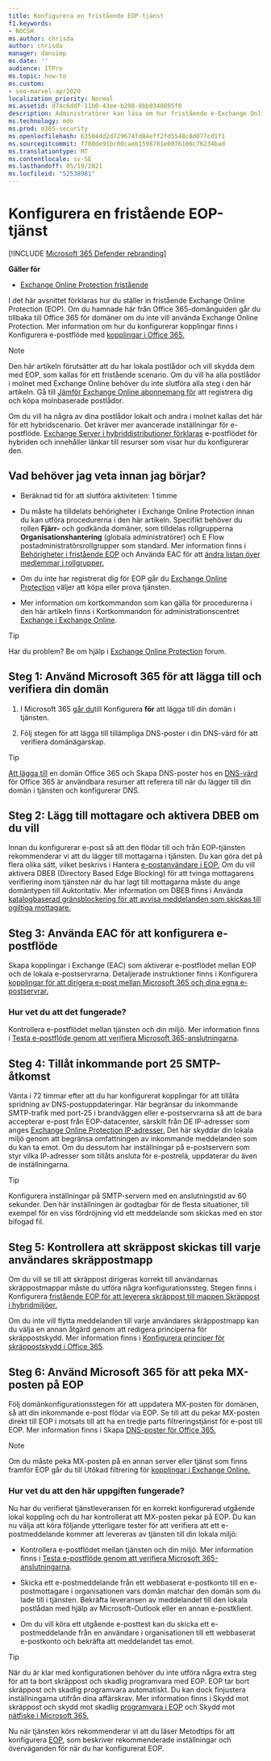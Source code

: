 ```yaml
---
title: Konfigurera en fristående EOP-tjänst
f1.keywords:
- NOCSH
ms.author: chrisda
author: chrisda
manager: dansimp
ms.date: ''
audience: ITPro
ms.topic: how-to
ms.custom:
- seo-marvel-apr2020
localization_priority: Normal
ms.assetid: d74c6ddf-11b0-43ee-b298-8bb0340895f0
description: Administratörer kan läsa om hur fristående e-Exchange Online Protection (EOP) kan konfigureras för att skydda lokala e-postmiljöer.
ms.technology: mdo
ms.prod: m365-security
ms.openlocfilehash: 63504dd2d729674fd84eff2fd5548c8d077cd1f1
ms.sourcegitcommit: f780de91bc00caeb1598781e0076106c76234bad
ms.translationtype: MT
ms.contentlocale: sv-SE
ms.lasthandoff: 05/19/2021
ms.locfileid: "52538981"
---
```

# <a name="set-up-your-standalone-eop-service"></a>Konfigurera en fristående EOP-tjänst

[!INCLUDE [Microsoft 365 Defender rebranding](../includes/microsoft-defender-for-office.md)]

**Gäller för**
-  [Exchange Online Protection fristående](exchange-online-protection-overview.md)

I det här avsnittet förklaras hur du ställer in fristående Exchange Online Protection (EOP). Om du hamnade här från Office 365-domänguiden går du tillbaka till Office 365 för domäner om du inte vill använda Exchange Online Protection. Mer information om hur du konfigurerar kopplingar finns i Konfigurera e-postflöde med [kopplingar i Office 365.](/exchange/mail-flow-best-practices/use-connectors-to-configure-mail-flow/use-connectors-to-configure-mail-flow)

> [!NOTE]
> Den här artikeln förutsätter att du har lokala postlådor och vill skydda dem med EOP, som kallas för ett fristående scenario. Om du vill ha alla postlådor i molnet med Exchange Online behöver du inte slutföra alla steg i den här artikeln. Gå till [Jämför Exchange Online abonnemang för](https://products.office.com/exchange/compare-microsoft-exchange-online-plans) att registrera dig och köpa molnbaserade postlådor.
>
> Om du vill ha några av dina postlådor lokalt och andra i molnet kallas det här för ett hybridscenario. Det kräver mer avancerade inställningar för e-postflöde. [Exchange Server i hybriddistributioner förklaras](/exchange/exchange-hybrid) e-postflödet för hybriden och innehåller länkar till resurser som visar hur du konfigurerar den.

## <a name="what-do-you-need-to-know-before-you-begin"></a>Vad behöver jag veta innan jag börjar?

- Beräknad tid för att slutföra aktiviteten: 1 timme

- Du måste ha tilldelats behörigheter i Exchange Online Protection innan du kan utföra procedurerna i den här artikeln. Specifikt behöver du rollen **Fjärr-** och godkända domäner, som tilldelas rollgrupperna **Organisationshantering** (globala administratörer) och E Flow postadministratörsrollgrupper som standard.  Mer information finns i [Behörigheter i fristående EOP](feature-permissions-in-eop.md) och Använda EAC för att [ändra listan över medlemmar i rollgrupper.](manage-admin-role-group-permissions-in-eop.md#use-the-eac-modify-the-list-of-members-in-role-groups)

- Om du inte har registrerat dig för EOP går du [Exchange Online Protection](https://products.office.com/exchange/exchange-email-security-spam-protection) väljer att köpa eller prova tjänsten.

- Mer information om kortkommandon som kan gälla för procedurerna i den här artikeln finns i Kortkommandon för administrationscentret [Exchange i Exchange Online](/Exchange/accessibility/keyboard-shortcuts-in-admin-center).

> [!TIP]
> Har du problem? Be om hjälp i [Exchange Online Protection](https://social.technet.microsoft.com/Forums/forefront/home?forum=FOPE) forum.

## <a name="step-1-use-the-microsoft-365-admin-center-to-add-and-verify-your-domain"></a>Steg 1: Använd Microsoft 365 för att lägga till och verifiera din domän

1. I Microsoft 365 [går du](../../admin/admin-overview/about-the-admin-center.md)till Konfigurera **för** att lägga till din domän i tjänsten.

2. Följ stegen för att lägga till tillämpliga DNS-poster i din DNS-värd för att verifiera domänägarskap.

> [!TIP]
> [Att lägga till](../../admin/setup/add-domain.md) en domän Office 365 och Skapa DNS-poster hos en [DNS-värd](../../admin/get-help-with-domains/create-dns-records-at-any-dns-hosting-provider.md) för Office 365 är användbara resurser att referera till när du lägger till din domän i tjänsten och konfigurerar DNS.

## <a name="step-2-add-recipients-and-optionally-enable-dbeb"></a>Steg 2: Lägg till mottagare och aktivera DBEB om du vill

Innan du konfigurerar e-post så att den flödar till och från EOP-tjänsten rekommenderar vi att du lägger till mottagarna i tjänsten. Du kan göra det på flera olika sätt, vilket beskrivs i Hantera [e-postanvändare i EOP.](manage-mail-users-in-eop.md) Om du vill aktivera DBEB (Directory Based Edge Blocking) för att tvinga mottagarens verifiering inom tjänsten när du har lagt till mottagarna måste du ange domäntypen till Auktoritativ. Mer information om DBEB finns i Använda [katalogbaserad gränsblockering för att avvisa meddelanden som skickas till ogiltiga mottagare.](/exchange/mail-flow-best-practices/use-directory-based-edge-blocking)

## <a name="step-3-use-the-eac-to-set-up-mail-flow"></a>Steg 3: Använda EAC för att konfigurera e-postflöde

Skapa kopplingar i Exchange (EAC) som aktiverar e-postflödet mellan EOP och de lokala e-postservrarna. Detaljerade instruktioner finns i Konfigurera [kopplingar för att dirigera e-post mellan Microsoft 365 och dina egna e-postservrar.](/exchange/mail-flow-best-practices/use-connectors-to-configure-mail-flow/set-up-connectors-to-route-mail)

### <a name="how-do-you-know-this-worked"></a>Hur vet du att det fungerade?

Kontrollera e-postflödet mellan tjänsten och din miljö. Mer information finns i [Testa e-postflöde genom att verifiera Microsoft 365-anslutningarna](/exchange/mail-flow-best-practices/test-mail-flow).

## <a name="step-4-allow-inbound-port-25-smtp-access"></a>Steg 4: Tillåt inkommande port 25 SMTP-åtkomst

Vänta i 72 timmar efter att du har konfigurerat kopplingar för att tillåta spridning av DNS-postuppdateringar. Här begränsar du inkommande SMTP-trafik med port-25 i brandväggen eller e-postservrarna så att de bara accepterar e-post från EOP-datacenter, särskilt från DE IP-adresser som anges [Exchange Online Protection IP-adresser.](../../enterprise/urls-and-ip-address-ranges.md) Det här skyddar din lokala miljö genom att begränsa omfattningen av inkommande meddelanden som du kan ta emot. Om du dessutom har inställningar på e-postservern som styr vilka IP-adresser som tillåts ansluta för e-postrelä, uppdaterar du även de inställningarna.

> [!TIP]
> Konfigurera inställningar på SMTP-servern med en anslutningstid av 60 sekunder. Den här inställningen är godtagbar för de flesta situationer, till exempel för en viss fördröjning vid ett meddelande som skickas med en stor bifogad fil.

## <a name="step-5-ensure-that-spam-is-routed-to-each-users-junk-email-folder"></a>Steg 5: Kontrollera att skräppost skickas till varje användares skräppostmapp

Om du vill se till att skräppost dirigeras korrekt till användarnas skräppostmappar måste du utföra några konfigurationssteg. Stegen finns i Konfigurera [fristående EOP för att leverera skräppost till mappen Skräppost i hybridmiljöer.](ensure-that-spam-is-routed-to-each-user-s-junk-email-folder.md)

Om du inte vill flytta meddelanden till varje användares skräppostmapp kan du välja en annan åtgärd genom att redigera principerna för skräppostskydd. Mer information finns i [Konfigurera principer för skräppostskydd i Office 365](configure-your-spam-filter-policies.md).

## <a name="step-6-use-the-microsoft-365-admin-center-to-point-your-mx-record-to-eop"></a>Steg 6: Använd Microsoft 365 för att peka MX-posten på EOP

Följ domänkonfigurationsstegen för att uppdatera MX-posten för domänen, så att din inkommande e-post flödar via EOP. Se till att du pekar MX-posten direkt till EOP i motsats till att ha en tredje parts filtreringstjänst för e-post till EOP. Mer information finns i Skapa [DNS-poster för Office 365.](../../admin/get-help-with-domains/create-dns-records-at-any-dns-hosting-provider.md)

> [!NOTE]
> Om du måste peka MX-posten på en annan server eller tjänst som finns framför EOP går du till Utökad filtrering för [kopplingar i Exchange Online.](/Exchange/mail-flow-best-practices/use-connectors-to-configure-mail-flow/enhanced-filtering-for-connectors)

### <a name="how-do-you-know-this-task-worked"></a>Hur vet du att den här uppgiften fungerade?

Nu har du verifierat tjänstleveransen för en korrekt konfigurerad utgående lokal koppling och du har kontrollerat att MX-posten pekar på EOP. Du kan nu välja att köra följande ytterligare tester för att verifiera att ett e-postmeddelande kommer att levereras av tjänsten till din lokala miljö:

- Kontrollera e-postflödet mellan tjänsten och din miljö. Mer information finns i [Testa e-postflöde genom att verifiera Microsoft 365-anslutningarna](/exchange/mail-flow-best-practices/test-mail-flow).

- Skicka ett e-postmeddelande från ett webbaserat e-postkonto till en e-postmottagare i organisationen vars domän matchar den domän som du lade till i tjänsten. Bekräfta leveransen av meddelandet till den lokala postlådan med hjälp av Microsoft-Outlook eller en annan e-postklient.

- Om du vill köra ett utgående e-posttest kan du skicka ett e-postmeddelande från en användare i organisationen till ett webbaserat e-postkonto och bekräfta att meddelandet tas emot.

> [!TIP]
> När du är klar med konfigurationen behöver du inte utföra några extra steg för att ta bort skräppost och skadlig programvara med EOP. EOP tar bort skräppost och skadlig programvara automatiskt. Du kan dock finjustera inställningarna utifrån dina affärskrav. Mer information finns i Skydd mot skräppost och skydd mot skadlig [programvara i EOP](anti-spam-and-anti-malware-protection.md) och Skydd mot [nätfiske i Microsoft 365.](anti-phishing-protection.md)
>
> Nu när tjänsten körs rekommenderar vi att du läser Metodtips för att konfigurera [EOP](best-practices-for-configuring-eop.md), som beskriver rekommenderade inställningar och överväganden för när du har konfigurerat EOP.